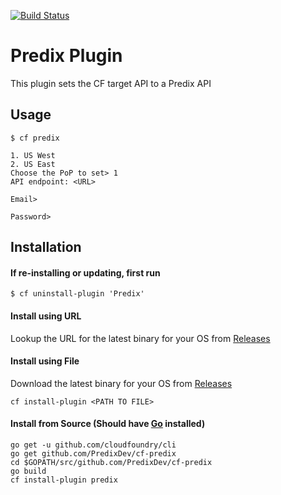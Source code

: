 [![Build Status](https://travis-ci.org/sks/cf-predix.svg?branch=master)](https://travis-ci.org/sks/cf-predix)

# Predix Plugin
This plugin sets the CF target API to a Predix API

## Usage
```
$ cf predix

1. US West
2. US East
Choose the PoP to set> 1
API endpoint: <URL>

Email>

Password>
```

## Installation
#### If re-installing or updating, first run
```
$ cf uninstall-plugin 'Predix'
```
#### Install using URL
Lookup the URL for the latest binary for your OS from [Releases](https://github.com/PredixDev/cf-predix/releases)

#### Install using File
Download the latest binary for your OS from [Releases](https://github.com/PredixDev/cf-predix/releases)
```
cf install-plugin <PATH TO FILE>
```
#### Install from Source (Should have [Go](https://golang.org/dl/) installed)
```
go get -u github.com/cloudfoundry/cli
go get github.com/PredixDev/cf-predix
cd $GOPATH/src/github.com/PredixDev/cf-predix
go build
cf install-plugin predix
```
